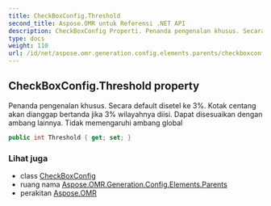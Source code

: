 ```yaml
---
title: CheckBoxConfig.Threshold
second_title: Aspose.OMR untuk Referensi .NET API
description: CheckBoxConfig Properti. Penanda pengenalan khusus. Secara default disetel ke 3. Kotak centang akan dianggap bertanda jika 3 wilayahnya diisi. Dapat disesuaikan dengan ambang lainnya. Tidak memengaruhi ambang global
type: docs
weight: 110
url: /id/net/aspose.omr.generation.config.elements.parents/checkboxconfig/threshold/
---
```

## CheckBoxConfig.Threshold property

Penanda pengenalan khusus. Secara default disetel ke 3%. Kotak centang akan dianggap bertanda jika 3% wilayahnya diisi. Dapat disesuaikan dengan ambang lainnya. Tidak memengaruhi ambang global

```csharp
public int Threshold { get; set; }
```

### Lihat juga

* class [CheckBoxConfig](../)
* ruang nama [Aspose.OMR.Generation.Config.Elements.Parents](../../checkboxconfig/)
* perakitan [Aspose.OMR](../../../)


